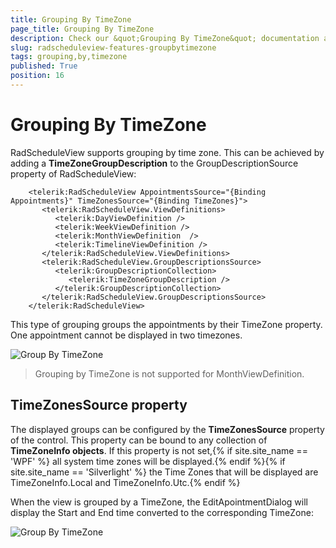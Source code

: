 ```yaml
---
title: Grouping By TimeZone
page_title: Grouping By TimeZone
description: Check our &quot;Grouping By TimeZone&quot; documentation article for the RadScheduleView {{ site.framework_name }} control.
slug: radscheduleview-features-groupbytimezone
tags: grouping,by,timezone
published: True
position: 16
---
```


# Grouping By TimeZone

RadScheduleView supports grouping by time zone. This can be achieved by adding a __TimeZoneGroupDescription__ to the GroupDescriptionSource property of RadScheduleView:



```XAML
	<telerik:RadScheduleView AppointmentsSource="{Binding Appointments}" TimeZonesSource="{Binding TimeZones}">
	   <telerik:RadScheduleView.ViewDefinitions>
	      <telerik:DayViewDefinition />
	      <telerik:WeekViewDefinition />
	      <telerik:MonthViewDefinition  />
	      <telerik:TimelineViewDefinition />
	   </telerik:RadScheduleView.ViewDefinitions>
	   <telerik:RadScheduleView.GroupDescriptionsSource>
	      <telerik:GroupDescriptionCollection>
	         <telerik:TimeZoneGroupDescription />
	      </telerik:GroupDescriptionCollection>
	   </telerik:RadScheduleView.GroupDescriptionsSource>
	</telerik:RadScheduleView>
```

This type of grouping groups the appointments by their TimeZone property. One appointment cannot be displayed in two timezones.

![Group By TimeZone](images/radscheduleview_timezonegrouping1.png)

>Grouping by TimeZone is not supported for MonthViewDefinition. 

## TimeZonesSource property

The displayed groups can be configured by the __TimeZonesSource__ property of the control. This property can be bound to any collection of __TimeZoneInfo objects__. If this property is not set,{% if site.site_name == 'WPF' %} all system time zones will be displayed.{% endif %}{% if site.site_name == 'Silverlight' %} the Time Zones that will be displayed are TimeZoneInfo.Local and TimeZoneInfo.Utc.{% endif %}

When the view is grouped by a TimeZone, the EditApointmentDialog will display the Start and End time converted to the corresponding TimeZone:

![Group By TimeZone](images/radscheduleview_timezonegrouping2.png)
